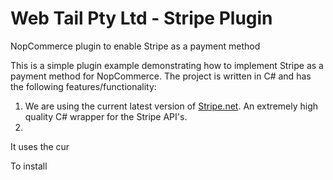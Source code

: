# Web Tail Pty Ltd - Stripe Plugin
 NopCommerce plugin to enable Stripe as a payment method
 
This is a simple plugin example demonstrating how to implement Stripe as a payment method for NopCommerce. The project is written in C# and has the following features/functionality:

 1. We are using the current latest version of [Stripe.net](https://github.com/stripe/stripe-dotnet). An extremely high quality C# wrapper for the Stripe API's.
 2. 

It uses the cur
 
 To install 
